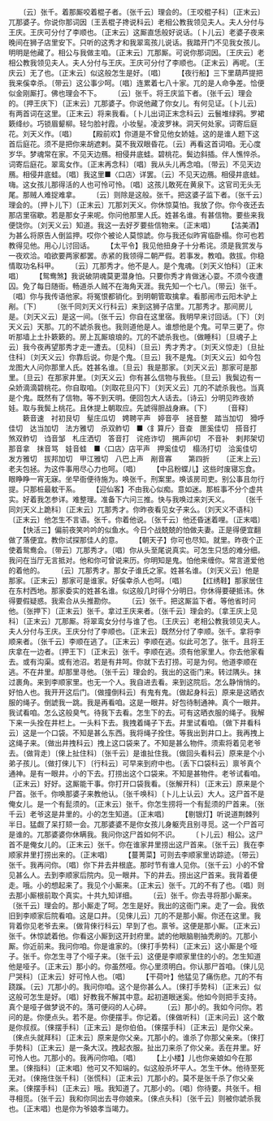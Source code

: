 <!-- { "loadSidebar": true } -->
　　〔云〕张千。着那厮咬着棍子者。〔张千云〕理会的。〔王咬棍子科〕〔正末云〕兀那婆子。你说你那词因〔王丢棍子搀说科云〕老相公教我领见夫人。夫人分付与王庆。王庆可分付了李顺也。〔正末云〕这厮直恁般好说话。〔卜儿云〕老婆子夜来晚间在狮子店里安下。只听的这秀才和我翠鸾孩儿说话。我踏开门不见我女孩儿。明明是他藏了。相公与我做主咱。〔正末云〕兀那厮。可说你那词因。〔王庆云〕老相公教我领见夫人。夫人分付与王庆。王庆可分付了李顺也。〔正末云〕再呢。〔王庆云〕无了也。〔正末云〕似这般怎生是好。〔唱〕
　　【夜行船】三下里葫芦提把我来傒幸杀。〔带云〕这公事少呵。〔唱〕连累着七八十家。兀的是人命争差。恰便似金刚厮打。佛也理会不下。
　　〔云〕张千。将王庆监下者。〔张千云〕理会的。〔押王庆下〕〔正末云〕兀那婆子。你说他藏了你女儿。有何见证。〔卜儿云〕有两首词在这里。〔正末云〕将来我看。〔卜儿出词正末念科云〕云鬟堆绿鸦。罗裙簌绛纱。巧锁眉颦柳。轻匀脸衬霞。小妆髽。凌波罗袜。洞天何处家。词寄后庭花。刘天义作。〔唱〕
　　【殿前欢】你道是不曾见他女娇娃。这的是谁人题下这首后庭花。须不是把你来胡遮剌。莫不我双眼昏花。〔云〕再看这首词咱。无心度岁华。梦魂常在家。不见天边鴈。相侵井底蛙。碧桃花。鬓边斜插。伴人憔悴杀。词寄后庭花。翠鸾女作。〔正末再念科〕〔唱〕我从头儿再念咱。〔带云〕不见天边鴈。相侵井底蛙。〔唱〕我这里■〈口店〉详罢。〔云〕不见天边鴈。相侵井底蛙。嗨。这女孩儿那得活的人也可怜可怜。〔唱〕这孩儿敢死在黄泉下。这官司无头无尾。那贼人难捉难拿。
　　〔云〕则除是这般。张千。把这婆子监下者。〔张千云〕理会的。〔押卜儿下〕〔正末云〕兀那刘天义。你休惊莫怕。我放了你。你今夜还去那店里宿歇。若是那女子来呢。你问他那里人氏。姓甚名谁。有甚信物。要些来我便饶你。〔刘天义云〕知道。我这一去好歹要些信物来。〔正末唱〕
　　【沽美酒】为甚么将原告人倒监押。哎你个被论人莫惊諕。你与我还似昨宵临卧榻。你可也若教得见他。用心儿讨回话。
　　【太平令】我见他扭身子十分希诧。须是我赏发与一夜欢洽。咱欲要两家都罢。赤紧的我领得二朝严假。若事发。教咱。救拔。你稳情取功名科甲。
　　〔云〕兀那秀才。他不是人。是个鬼魂。〔刘天义怕科〕〔正末唱〕
　　【鸳鸯煞】我说破阴魂莫更潜身怕。只要你秀才肯做迷心耍。不须今夜遭囚。免了每日随衙。畅道杀人贼不在海角天涯。我先知一个七八。〔带云〕张千。〔唱〕你与我传语他家。将冤恨都销化。到明朝管取擒拿。看那闹市云阳木驴上剐。〔下〕
　　〔张千同刘天义行科云〕来到这狮子店里。兀那秀才。那间房儿是。〔刘天义云〕是这一间。〔张千云〕你自在这里宿。我明早来讨回话。〔下〕〔刘天义云〕天那。兀的不諕杀我也。我则道他是人。谁想他是个鬼。可早三更了。你听那墙上土扑簌簌的。房上瓦厮琅琅的。兀的不諕杀我也。〔做睡科〕〔旦魂子上云〕我今夜再望那秀才走一遭去。〔见科〕〔旦云〕秀才秀才。〔刘天义惊走〕〔旦扯住科〕〔刘天义云〕你靠后说。你是个鬼。〔旦云〕我不是鬼。〔刘天义云〕如今包龙图大人问你那里人氏。姓甚名谁。〔旦云〕我是那家。〔刘天义云〕那家可是那里。〔旦云〕在那家井里。〔刘天义云〕你有甚么信物与我些。〔旦云〕我鬓边有一朵娇滴滴碧桃花。你自取咱。〔刘取花旦闪下〕〔刘天义云〕兀的不諕杀我也。当真是个鬼。既然有了信物。等不到天明。便回包大人话去。〔诗云〕分明见昨夜娇娃。取与我鬓上桃花。且休提上朝取应。先諕得胆战身麻。〔下〕
　　〔音释〕
　　簌音速　衬初艮切　髽庄瓜切　娉聘平声　婷音亭　拯音整　踏当加切　猾呼佳切　达当加切　法方雅切　杀双鲊切　■〈釒算斤〉音查　匣奚佳切　搭音打　煞双鲊切　诌音邹　札庄洒切　答音打　诧疮诈切　搠声卯切　不音补　剌邦架切　那音拿　抹音骂　娃音蛙　■〈口店〉店平声　押奚佳切　榻汤打切　洽奚佳切　发方雅切　拔邦加切　甲江雅切　八巴上声　剐音寡
　　第四折
　　〔正末上云〕老夫包拯。为这件事用尽心力也呵。〔唱〕
　　【中吕粉蝶儿】这些时废寝忘食。眼睁睁一宵无寐。坐早衙便待施为。唤张千。刑案里。唤该房司吏。别公事且勿行提。只那桩最躭干系。
　　【迎仙客】不由我心似痴。意如迷。那桩事不分个虚共实。好着我怎参详。难整理。准备下六问三推。快与我唤过来刘天义。
　　〔张千同刘天义上跪科〕〔正末云〕兀那秀才。你昨夜看见女子来么。〔刘天义不语科〕〔正末云〕他怎生不言语。张千。你着他说。〔张千云〕他还昏迷着哩。〔正末唱〕
　　【快活三】偏前夜笑吟吟的似鱼水。今日个战兢兢的怕做夫妻。正是得便宜翻做了落便宜。教你试探那佳人的意。
　　【朝天子】你可也尽知。就里。昨夜个正使着鸳鸯会。〔带云〕兀那秀才。〔唱〕你从头至尾说真实。可怎生只恁的难分细。我问在当厅无言抵对。他和你可曾说来历。你明知是鬼。怕他来缠你。常言道爱他的着他的。
　　〔云〕兀那秀才。那女子谁氏之家。姓甚名谁。〔刘天义云〕他是那家。〔正末云〕那家可是谁家。好傒幸杀人也呵。〔唱〕
　　【红绣鞋】那家居住在东村西地。那家委实的姓甚名谁。似这般几时得个分明日。你休得要硬抵讳。休得要假疑惑。我索合从头推勘你。
　　〔云〕张千。把这厮监下者。等他省时问他。〔张押下〕〔正末云〕张千。拿过王庆来者。〔张千云〕理会的。〔拿王庆上见科〕〔正末云〕兀那厮。将翠鸾女分付与谁了也。〔王庆云〕老相公教我领见夫人。夫人分付与王庆。王庆分付了李顺也。〔正末云〕既然分付了李顺。张千。拿将李顺来者。〔张千云〕李顺在逃了。〔正末云〕李顺在逃。似此可怎了。张千。且将王庆拿在一边者。〔押王下〕〔正末云〕张千。李顺在逃。须有他家里人。你去他家看去。或有沟渠。或有池沼。若是有井呵。你就下去打捞。可是为何。他道李顺在逃。不在井里。却那里寻他。〔张千云〕理会的。我出的这衙门来。转过隅头。抹过裹角。来到李顺家里。也无一个人。我自进去看。来到这院后。怎么静悄悄的。好怕人也。我开开这后门。〔做撞倒科云〕有鬼有鬼。〔做起身科云〕原来是这晒衣服的绳子。倒諕我一跳。我是再看咱。这是一眼井。好包待制通神。真个一眼井。我试看咱。怎么这般臭气。待我下去看。怎生下的去。可有这晒衣服的绳子。我解下来一头拴在井栏上。一头料下去。我拽着绳子下去。井里试看咱。〔做下井看科云〕这是一个口袋。不知是甚么东西。我将绳子拴住。等我出到井口上。我再拽上这绳子来。〔做出井拽科云〕拽上这口袋来了。不知是甚么物件。须索将着见老爷去。〔做背走〕〔倈上扯住科〕〔张千云〕是谁扯住我。〔做回头看科云〕原来是个小弟子孩儿。〔做打倈儿下〕〔行科云〕可早来到府中也。〔丢下口袋科云〕禀爷真个通神。是有一眼井。小的下去。打捞出这个口袋来。不知是甚物件。老爷试看咱。〔正末云〕好好。这厮能干事。你打开口袋我看。〔张解开科〕〔正末云〕原来是个尸首。张千。你唤那婆子来教他认。〔张千唤科〕〔卜儿上认云〕大人。这尸首不是俺女儿。是一个有髭须的。〔正末云〕张千。你怎生捞将一个有髭须的尸首来。〔张千云〕老爷这是井里的。小的怎生知道。〔正末唱〕
　　【剔银灯】听说道荆棘列半日。猛觑了呆打颏一会。兀那婆婆不是你女孩儿身躯壳且别寻觅。这一个尸首可是谁的。兀那婆婆你休瞒我。我问你这尸首如何不识。
　　〔卜儿云〕相公。这尸首不是俺女儿的。〔正末云〕张千。你在谁家井里捞出这尸首来。〔张千云〕我在李顺家井里打捞出来的。〔正末唱〕
　　【蔓菁菜】可则去李顺家里访踪迹。〔带云〕张千。我再问你。〔唱〕你下井去井根底。那时节有谁人见你。〔张千云〕小的不曾见甚么人。去到李顺家后院内。见一眼井。下的井去。捞出这尸首来。我背着便走。哦。小的想起来了。我见个小厮来。〔正末云〕张千。兀的不有了也。〔唱〕则去那小厮根前取个真实。十共九知详细。
　　〔云〕张千。你去寻将那小厮来。〔张千云〕理会的。那小厮走了呵。怎生是好。我出的这衙门来。走了一会。我依旧到李顺家后院看咱。这是口井。〔见倈儿云〕兀的不是那小厮。你还在这里。我背着你见老爷去来。〔做背倈行科云〕早到了也。禀爷。这便是那小厮。〔正末云〕张千。休惊諕着他。你看这小厮到这开封府里。諕的他眼脑剔抽秃刷的。兀那小厮。你近前来。我问你咱。你是谁家的。〔倈打手势科〕〔正末云〕这小厮是个哑子。张千。你怎生寻了个哑子来。〔张千云〕这便是李顺家里住的小的。怎生知道他是哑子。〔正末云〕那小的。你虽然哑。你心里须明白。你认那尸首咱。〔倈儿见尸哭科〕〔正末云〕好可怜人也。〔唱〕
　　【干荷叶】他猛见了痛伤悲。兀的不有跷蹊。〔云〕兀那小的。我问你咱。这个是你甚么人。〔倈打手势科〕〔正末云〕似这般可怎生是好。〔唱〕好教我不解其中意。起初道眼迷奚。他如今则把手支持。真个是哑子做梦说不的。落可便闷的人心碎。
　　〔云〕那小的。我如今问你。若问的是。你便点头。若不是。你便摆手。你记着。〔倈做听科〕〔正末问云〕这个敢是你叔叔。〔倈摆手科〕〔正末云〕是你伯伯。〔倈摆手科〕〔正末云〕是你父亲。〔倈点头就拜科〕〔正末云〕原来是你父亲。兀那小的。谁杀了你那父亲来。〔倈打手势科〕〔正末云〕是一条大汉。拽起衣服。扯出刀来杀了你父亲。丢在井里。好可怜人也。兀那小的。我再问你咱。〔唱〕
　　【上小楼】儿也你亲娘如今在那里。〔倈指科〕〔正末唱〕他可又不知端的。似这般杀坏平人。怎生干休。他待至死无对。〔倈拖住张千科〕〔张慌科〕〔正末云〕兀那小的。莫不是张千杀了你父亲来。〔倈摆手科〕〔正未云〕哦。我知道了。兀那小的。〔唱〕你待要。共张千。相寻相觅。〔张千云〕我和你同出去寻你娘来。〔倈点头科〕〔张千云〕则被你諕杀我也。〔正末唱〕也是你为爷娘孝当竭力。
